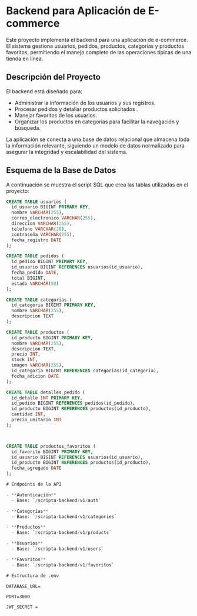 # Backend para Aplicación de E-commerce

Este proyecto implementa el backend para una aplicación de e-commerce. El sistema gestiona usuarios, pedidos,  productos, categorías y productos favoritos, permitiendo el manejo completo de las operaciones típicas de una tienda en línea.

## Descripción del Proyecto

El backend está diseñado para:
- Administrar la información de los usuarios y sus registros.
- Procesar pedidos y detallar productos solicitados .
- Manejar favoritos de los usuarios.
- Organizar los productos en categorías para facilitar la navegación y búsqueda.

La aplicación se conecta a una base de datos relacional que almacena toda la información relevante, siguiendo un modelo de datos normalizado para asegurar la integridad y escalabilidad del sistema.

## Esquema de la Base de Datos

A continuación se muestra el script SQL que crea las tablas utilizadas en el proyecto:

```sql
CREATE TABLE usuarios (
  id_usuario BIGINT PRIMARY KEY,
  nombre VARCHAR(255),
  correo_electronico VARCHAR(255),
  direccion VARCHAR(255),
  telefono VARCHAR(20),
  contraseña VARCHAR(255),
  fecha_registro DATE
);

CREATE TABLE pedidos (
  id_pedido BIGINT PRIMARY KEY,
  id_usuario BIGINT REFERENCES usuarios(id_usuario),
  fecha_pedido DATE,
  total BIGINT,
  estado VARCHAR(50)
);

CREATE TABLE categorias (
  id_categoria BIGINT PRIMARY KEY,
  nombre VARCHAR(255),
  descripcion TEXT
);

CREATE TABLE productos (
  id_producto BIGINT PRIMARY KEY,
  nombre VARCHAR(255),
  descripcion TEXT,
  precio INT,
  stock INT,
  imagen VARCHAR(255),
  id_categoria BIGINT REFERENCES categorias(id_categoria),
  fecha_adicion DATE
);

CREATE TABLE detalles_pedido (
  id_detalle INT PRIMARY KEY,
  id_pedido BIGINT REFERENCES pedidos(id_pedido),
  id_producto BIGINT REFERENCES productos(id_producto),
  cantidad INT,
  precio_unitario INT
);



CREATE TABLE productos_favoritos (
  id_favorito BIGINT PRIMARY KEY,
  id_usuario BIGINT REFERENCES usuarios(id_usuario),
  id_producto BIGINT REFERENCES productos(id_producto),
  fecha_agregado DATE
);

# Endpoints de la API

- **Autenticación**  
  - Base: `/scripta-backend/v1/auth`

- **Categorías**  
  - Base: `/scripta-backend/v1/categories`

- **Productos**  
  - Base: `/scripta-backend/v1/products`

- **Usuarios**  
  - Base: `/scripta-backend/v1/users`

- **Favoritos**  
  - Base: `/scripta-backend/v1/favoritos`

# Estructura de .env

```
    DATABASE_URL=

    PORT=3000

    JWT_SECRET = 
```


